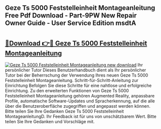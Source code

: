 ## Geze Ts 5000 Feststelleinheit Montageanleitung Free Pdf Download - Part-9PW New Repair Owner Guide - User Service Edition msdtA

# <h2><a href="http://df7l1gi.blite.top/?on=Geze+Ts+5000+Feststelleinheit+Montageanleitung">🔗Download 👉🔴 Geze Ts 5000 Feststelleinheit Montageanleitung</a></h2>

[![Geze Ts 5000 Feststelleinheit Montageanleitung new download](https://i.imgur.com/lujVjoI.png)](http://df7l1gi.blite.top/?on=Geze+Ts+5000+Feststelleinheit+Montageanleitung)
Ihr persönlicher Tutor Dieses Benutzerhandbuch dient als Ihr persönlicher Tutor bei der Beherrschung der Verwendung Ihres neuen Geze Ts 5000 Feststelleinheit Montageanleitung. Schritt-für-Schritt-Anleitung zur Einrichtung Befolgen Sie diese Schritte für eine nahtlose und erfolgreiche Einrichtung. Zu den erweiterten Funktionen von Geze Ts 5000 Feststelleinheit Montageanleitung gehören Augmented Reality, anpassbare Profile, automatische Software-Updates und Spracherkennung, auf die alle über die Benutzeroberfläche zugegriffen und angepasst werden können. Bitte teilen Sie Ihre Gedanken Geze Ts 5000 Feststelleinheit MontageanleitungD. Ihr Feedback ist für uns von unschätzbarem Wert. Bitte teilen Sie Ihre Gedanken und Vorschläge mit.
